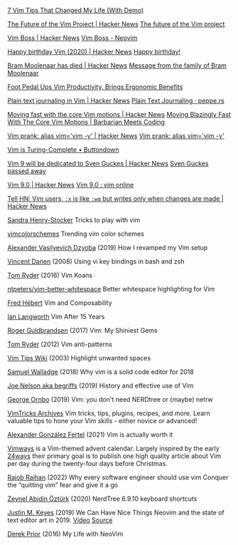 
[7 Vim Tips That Changed My Life (With Demo)](https://www.freecodecamp.org/news/7-vim-tips-that-changed-my-life)

[The Future of the Vim Project | Hacker News](https://news.ycombinator.com/item?id=37074452)
[The future of the Vim project](https://groups.google.com/g/vim_dev/c/dq9Wu5jqVTw)

[Vim Boss | Hacker News](https://news.ycombinator.com/item?id=37078719)
[Vim Boss - Neovim](https://neovim.io/news/2023/08)

[Happy birthday Vim (2020) | Hacker News](https://news.ycombinator.com/item?id=29113216)
[Happy birthday!](https://groups.google.com/g/vim_announce/c/bQtQSHTK1sg)

[Bram Moolenaar has died | Hacker News](https://news.ycombinator.com/item?id=37011324)
[Message from the family of Bram Moolenaar](https://groups.google.com/g/vim_announce/c/tWahca9zkt4)

[Foot Pedal Ups Vim Productivity, Brings Ergonomic Benefits](https://hackaday.com/2022/12/16/foot-pedal-ups-vim-productivity-brings-ergonomic-benefits/)

[Plain text journaling in Vim | Hacker News](https://news.ycombinator.com/item?id=36390405)
[Plain Text Journaling · peppe.rs](https://peppe.rs/posts/plain_text_journaling/)

[Moving fast with the core Vim motions | Hacker News](https://news.ycombinator.com/item?id=36312027)
[Moving Blazingly Fast With The Core Vim Motions | Barbarian Meets Coding](https://www.barbarianmeetscoding.com/boost-your-coding-fu-with-vscode-and-vim/moving-blazingly-fast-with-the-core-vim-motions/)

[Vim prank: alias vim='vim -y' | Hacker News](https://news.ycombinator.com/item?id=29837543)
[Vim prank: alias vim='vim -y'](https://learnbyexample.github.io/mini/vim-prank/)

[Vim is Turing-Complete • Buttondown](https://buttondown.email/hillelwayne/archive/vim-is-turing-complete)

[Vim 9 will be dedicated to Sven Guckes | Hacker News](https://news.ycombinator.com/item?id=30416558)
[Sven Guckes passed away](https://groups.google.com/g/vim_announce/c/MJBKVd-xrEE/m/joVNaDgAAgAJ)

[Vim 9.0 | Hacker News](https://news.ycombinator.com/item?id=31936725)
[Vim 9.0 : vim online](https://www.vim.org/vim90.php)

[Tell HN: Vim users, `:x` is like `:wq` but writes only when changes are made | Hacker News](https://news.ycombinator.com/item?id=34287407)

[Sandra Henry-Stocker](http://www.computerworld.com/article/2968352/linux/tricks-to-play-with-vim.html)
Tricks to play with vim

[vimcolorschemes](https://vimcolorschemes.com/)
Trending vim color schemes

[Alexander Vasilyevich Dzyoba](https://alex.dzyoba.com/blog/vim-revamp/)
(2019) How I revamped my Vim setup

[Vincent Danen](https://www.techrepublic.com/blog/linux-and-open-source/using-vi-key-bindings-in-bash-and-zsh/)
(2008) Using vi key bindings in bash and zsh

[Tom Ryder](https://sanctum.geek.nz/arabesque/vim-koans/)
(2016) Vim Koans

[ntpeters/vim-better-whitespace](https://github.com/ntpeters/vim-better-whitespace)
Better whitespace highlighting for Vim

[Fred Hébert](https://ferd.ca/vim-and-composability.html)
Vim and Composability

[Ian Langworth](https://statico.github.io/vim3.html)
Vim After 15 Years

[Roger Guldbrandsen](https://kinbiko.com/vim/my-shiniest-vim-gems/)
(2017) Vim: My Shiniest Gems

[Tom Ryder](https://sanctum.geek.nz/arabesque/vim-anti-patterns/)
(2012) Vim anti-patterns

[Vim Tips Wiki](https://vim.fandom.com/wiki/Highlight_unwanted_spaces)
(2003) Highlight unwanted spaces

[Samuel Walladge](https://www.swalladge.net/archives/2018/06/11/why-vim-2018/)
(2018) Why vim is a solid code editor for 2018

[Joe Nelson aka begriffs](https://begriffs.com/posts/2019-07-19-history-use-vim.html)
(2019) History and effective use of Vim

[George Ornbo](https://shapeshed.com/vim-netrw/)
(2019) Vim: you don't need NERDtree or (maybe) netrw

[VimTricks Archives](https://vimtricks.substack.com/archive)
Vim tricks, tips, plugins, recipes, and more. Learn valuable tips to hone your Vim skills - either novice or advanced!

[Alexander González Fertel](https://alexfertel.hashnode.dev/vim-is-actually-worth-it)
(2021) Vim is actually worth it

[Vimways](https://vimways.org/)
is a Vim-themed advent calendar.
Largely inspired by the early [24ways](https://24ways.org/)
their primary goal is to publish one high quality article about Vim per day during the twenty-four days before Christmas.

[Rajob Raihan](https://levelup.gitconnected.com/why-every-software-engineer-should-use-vim-b9fb97e69d97)
(2022) Why every software engineer should use vim
Conquer the “quitting vim” fear and give it a go

[Zeynel Abidin Öztürk](https://defkey.com/nerdtree-6-shortcuts)
(2020) NerdTree 6.9.10 keyboard shortcuts

[Justin M. Keyes](https://vimconf.org/2019/slides/justin.pdf)
(2019) We Can Have Nice Things
Neovim and the state of text editor art in 2019.
[Video](https://www.youtube.com/watch?v=Bt-vmPC_-Ho)
[Source](https://lobste.rs/s/wfj5y2/neovim_state_text_editor_art_2019)

[Derek Prior](https://thoughtbot.com/blog/my-life-with-neovim)
(2016) My Life with NeoVim
